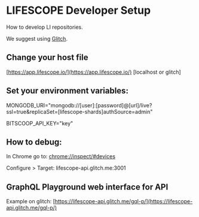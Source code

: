 # LIFESCOPE Developer Setup

How to develop LI repositories.

We suggest using [Glitch](https://glitch.com).

## Change your host file

[https://app.lifescope.io/](https://app.lifescope.io/)		[localhost or glitch]

## Set your environment variables:
 
MONGODB_URI="mongodb://[user]:[password]@[url]/live?ssl=true&replicaSet=[lifescope-shards]authSource=admin"

BITSCOOP_API_KEY="key"

## How to debug:

In Chrome go to: [chrome://inspect/#devices](chrome://inspect/#devices)

Configure > Target: lifescope-api.glitch.me:3001

## GraphQL Playground web interface for API

Example on glitch:
[https://lifescope-api.glitch.me/gql-p/](https://lifescope-api.glitch.me/gql-p/)
<!--stackedit_data:
eyJoaXN0b3J5IjpbMTAzOTIyMzAzNiwtMTk2NzIzNjI3OCwtMT
g0MTE3MzI2XX0=
-->